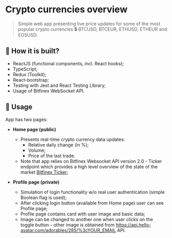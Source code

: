 # Crypto currencies overview

> Simple web app presenting live price updates for some of the most popular crypto currencies 💲 BTCUSD, BTCEUR, ETHUSD, ETHEUR and EOSUSD.

## 🔌 How it is built?

- ReactJS (functional components, incl. React hooks);
- TypeScript;
- Redux (Toolkit);
- React-bootstrap;
- Testing with Jest and React Testing Library;
- Usage of Bitfinex WebSocket API.

## 📌 Usage

App has two pages:

- **Home page (public)**

  - Presents real-time crypto currency data updates:
    - Relative daily change (in %);
    - Volume;
    - Price of the last trade.
  - Note that app relies on Bitfinex Websocket API version 2.0 - Ticker endpoint which provides a high level overview of the state of the market [Bitfinex Ticker](https://docs.bitfinex.com/reference#ws-public-ticker);

- **Profile page (private)**
  - Simulation of login functionality w/o real user authentication (simple Boolean flag is used);
  - After clicking login button (available from Home page) user can see Profile page;
  - Profile page contains card with user image and basic data;
  - Image can be changed to another one when user clicks on the toggle button - other image is obtained from https://api.hello-avatar.com/adorables/285/%3cYOUR_EMAIL API.
